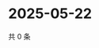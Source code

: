 # 2025-05-22

共 0 条

<!-- BEGIN ZHIHUQUESTIONS -->
<!-- 最后更新时间 Thu May 22 2025 05:10:34 GMT+0800 (China Standard Time) -->

<!-- END ZHIHUQUESTIONS -->
